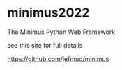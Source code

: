 # minimus2022
The Minimus Python Web Framework

see this site for full details

https://github.com/jefmud/minimus
